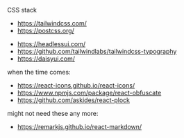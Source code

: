 CSS stack
+ https://tailwindcss.com/
+ https://postcss.org/
- https://headlessui.com/
- https://github.com/tailwindlabs/tailwindcss-typography
- https://daisyui.com/

when the time comes:
- https://react-icons.github.io/react-icons/
- https://www.npmjs.com/package/react-obfuscate
- https://github.com/askides/react-plock

might not need these any more:
- https://remarkjs.github.io/react-markdown/